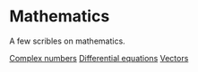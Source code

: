 # Mathematics

A few scribles on mathematics.

[Complex numbers](complex-numbers.html)
[Differential equations](differential-equations.html)
[Vectors](vectors.html)
